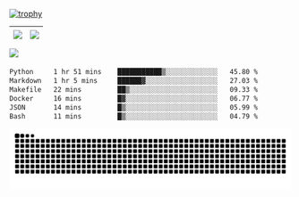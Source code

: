 [![trophy](https://github-profile-trophy.vercel.app/?username=ocss884&column=7)](https://github.com/ocss884)

| <img align="center" src="https://github-readme-stats.vercel.app/api?username=ocss884&show_icons=true&hide_border=true" /> | <img align="center" src="https://github-readme-streak-stats.herokuapp.com?user=ocss884&hide_border=true&date_format=M%20j%5B%2C%20Y%5D&ring=7EDDCF&fire=7EDDCF" /> |
| ------------------------------------------------------------ | ------------------------------------------------------------ |

![](https://komarev.com/ghpvc/?username=ocss884&color=brightgreen)

<!--START_SECTION:waka-->

```text
Python     1 hr 51 mins    ███████████▒░░░░░░░░░░░░░   45.80 %
Markdown   1 hr 5 mins     ██████▓░░░░░░░░░░░░░░░░░░   27.03 %
Makefile   22 mins         ██▒░░░░░░░░░░░░░░░░░░░░░░   09.33 %
Docker     16 mins         █▓░░░░░░░░░░░░░░░░░░░░░░░   06.77 %
JSON       14 mins         █▒░░░░░░░░░░░░░░░░░░░░░░░   05.99 %
Bash       11 mins         █▒░░░░░░░░░░░░░░░░░░░░░░░   04.79 %
```

<!--END_SECTION:waka-->

<p align="center">
   <img src="https://github.com/ocss884/ocss884/blob/output/github-snake.svg" alt="snake">
</p>
